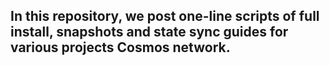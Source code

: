 ## In this repository, we post one-line scripts of full install, snapshots and state sync guides for various projects Cosmos network.

